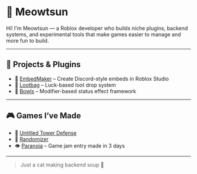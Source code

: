 # 🐾 Meowtsun

Hi! I'm Meowtsun — a Roblox developer who builds niche plugins, backend systems, and experimental tools that make games easier to manage and more fun to build.

---

## 🧪 Projects & Plugins

- 🔹 [EmbedMaker](https://github.com/Meowtsun/EmbedMaker) – Create Discord-style embeds in Roblox Studio  
- 🔹 [Lootbag](https://github.com/Meowtsun/Lootbag) – Luck-based loot drop system  
- 🔹 [Bowls](https://github.com/Meowtsun/Bowls) – Modifier-based status effect framework  

---

## 🎮 Games I’ve Made

- 🧱 [Untitled Tower Defense](https://www.roblox.com/games/7350800657/Check-Description-Untitled-Tower-Defense)  
- 🎲 [Randomizer](https://www.roblox.com/games/7380374925/Indev-1-1-Event-Randomizer)  
- 👁 [Paranoia](https://www.roblox.com/games/18892077541/Paranoia) – Game jam entry made in 3 days  

---

> Just a cat making backend soup 🍲
